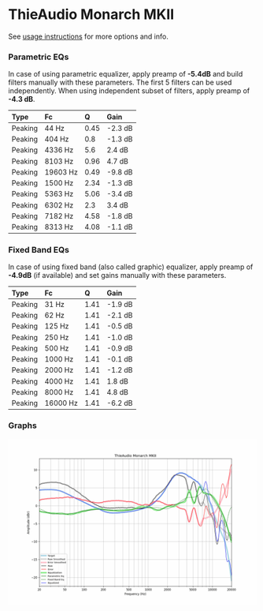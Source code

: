 # ThieAudio Monarch MKII
See [usage instructions](https://github.com/jaakkopasanen/AutoEq#usage) for more options and info.

### Parametric EQs
In case of using parametric equalizer, apply preamp of **-5.4dB** and build filters manually
with these parameters. The first 5 filters can be used independently.
When using independent subset of filters, apply preamp of **-4.3 dB**.

| Type    | Fc       |    Q | Gain    |
|:--------|:---------|:-----|:--------|
| Peaking | 44 Hz    | 0.45 | -2.3 dB |
| Peaking | 404 Hz   | 0.8  | -1.3 dB |
| Peaking | 4336 Hz  | 5.6  | 2.4 dB  |
| Peaking | 8103 Hz  | 0.96 | 4.7 dB  |
| Peaking | 19603 Hz | 0.49 | -9.8 dB |
| Peaking | 1500 Hz  | 2.34 | -1.3 dB |
| Peaking | 5363 Hz  | 5.06 | -3.4 dB |
| Peaking | 6302 Hz  | 2.3  | 3.4 dB  |
| Peaking | 7182 Hz  | 4.58 | -1.8 dB |
| Peaking | 8313 Hz  | 4.08 | -1.1 dB |

### Fixed Band EQs
In case of using fixed band (also called graphic) equalizer, apply preamp of **-4.9dB**
(if available) and set gains manually with these parameters.

| Type    | Fc       |    Q | Gain    |
|:--------|:---------|:-----|:--------|
| Peaking | 31 Hz    | 1.41 | -1.9 dB |
| Peaking | 62 Hz    | 1.41 | -2.1 dB |
| Peaking | 125 Hz   | 1.41 | -0.5 dB |
| Peaking | 250 Hz   | 1.41 | -1.0 dB |
| Peaking | 500 Hz   | 1.41 | -0.9 dB |
| Peaking | 1000 Hz  | 1.41 | -0.1 dB |
| Peaking | 2000 Hz  | 1.41 | -1.2 dB |
| Peaking | 4000 Hz  | 1.41 | 1.8 dB  |
| Peaking | 8000 Hz  | 1.41 | 4.8 dB  |
| Peaking | 16000 Hz | 1.41 | -6.2 dB |

### Graphs
![](./ThieAudio%20Monarch%20MKII.png)